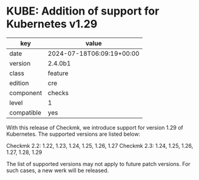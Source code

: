 [//]: # (werk v2)
# KUBE: Addition of support for Kubernetes v1.29

key        | value
---------- | ---
date       | 2024-07-18T06:09:19+00:00
version    | 2.4.0b1
class      | feature
edition    | cre
component  | checks
level      | 1
compatible | yes

With this release of Checkmk, we introduce support for version 1.29 of Kubernetes.
The supported versions are listed below:

Checkmk 2.2: 1.22, 1.23, 1.24, 1.25, 1.26, 1.27
Checkmk 2.3: 1.24, 1.25, 1.26, 1.27, 1.28, 1.29

The list of supported versions may not apply to future patch versions. For such cases, a
new werk will be released.
